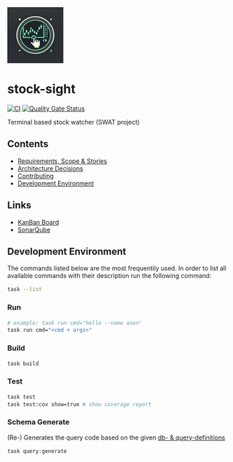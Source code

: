 <img src="./docs/img/logo.png" width="128" />

# stock-sight

[![CI](https://github.com/ruegerj/stock-sight/actions/workflows/ci.yaml/badge.svg)](https://github.com/ruegerj/stock-sight/actions/workflows/ci.yaml)
[![Quality Gate Status](https://sonarcloud.io/api/project_badges/measure?project=ruegerj_stock-sight&metric=alert_status)](https://sonarcloud.io/summary/new_code?id=ruegerj_stock-sight)

Terminal based stock watcher (SWAT project)

## Contents

- [Requirements, Scope & Stories](./docs/requirements.md)
- [Architecture Decisions](./docs/decisions/decisions.md)
- [Contributing](./CONTRIBUTING.md)
- [Development Environment](#development-environment)

## Links

- [KanBan Board](https://github.com/users/ruegerj/projects/2)
- [SonarQube](https://sonarcloud.io/project/overview?id=ruegerj_stock-sight)

## Development Environment

The commands listed below are the most frequentily used. In order to list all available commands with their description run the following command:

```bash
task --list
```

### Run

```bash
# example: task run cmd="hello --name anon"
task run cmd="<cmd + args>"
```

### Build

```bash
task build
```

### Test

```bash
task test
task test:cov show=true # show coverage report
```

### Schema Generate

(Re-) Generates the query code based on the given [db- & query-definitions](./internal/embedded/db)

```bash
task query:generate
```
